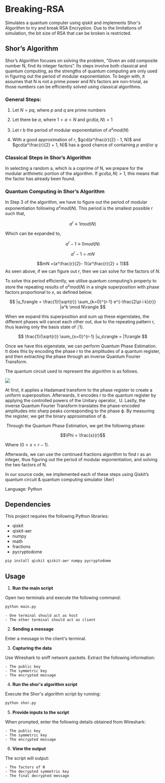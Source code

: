 # Breaking-RSA
Simulates a quantum computer using qiskit and implements Shor's Algorithm to try and break RSA Encryption. Due to the limitations of simulation, the bit size of RSA that can be broken is restricted.

## Shor’s Algorithm 

Shor’s Algorithm focuses on solving the problem, “Given an odd composite number N, find its integer factors”. Its steps involve both classical and quantum computing, as the strengths of quantum computing are only used in figuring out the period of modular exponentiation. To begin with, it assumes that N is not a prime power and N’s factors are non-trivial, as those numbers can be efficiently solved using classical algorithms.

### General Steps:

1. Let $N = pq$, where $p$ and $q$ are prime numbers
    
2. Let there be $a$, where $1 < a < N$ and $gcd(a, N) = 1$
    
3. Let r b the period of modular exponentiation of $a^xmod(N)$
    
4. With a good approximation of $r$, $gcd(a^\frac{r}{2} - 1, N)$ and $gcd(a^\frac{r}{2} + 1, N)$ has a good chance of containing $p$ and/or $q$
  

### Classical Steps in Shor’s Algorithm

In selecting a random a, which is a coprime of N, we prepare for the modular arithmetic portion of the algorithm. If $gcd(a, N) >  1$, this means that the factor has already been found. 

  

### Quantum Computing in Shor’s Algorithm

In Step 3 of the algorithm, we have to figure out the period of modular exponentiation following $a^xmod(N)$. This period is the smallest possible r such that, 

$$a^r ≡ 1 mod(N)$$

Which can be expanded to,

$$a^r - 1 ≡ 0 mod(N)$$

$$a^r - 1 = mN$$

$$mN =(a^\frac{r}{2}- 1)(a^\frac{r}{2} + 1)$$
As seen above, if we can figure out $r$, then we can solve for the factors of $N$.
  

To solve this period efficiently, we utilise quantum computing’s property to store the repeating results of $a^xmod(N)$ in a single superposition with phase factors proportional to $x$, as defined below.


$$
|u_1\rangle = \frac{1}{\sqrt{r}} \sum_{k=0}^{r-1} e^{-\frac{2\pi i k}{r}} |a^k \mod N\rangle
$$

  

When we expand this superposition and sum up these eigenstates, the different phases will cancel each other out, due to the repeating pattern r, thus leaving only the basis state of ∣1​⟩.  

$$
\frac{1}{\sqrt{r}} \sum_{s=0}^{r-1} |u_s\rangle = |1\rangle
$$

Once we have this eigenstate, we can perform Quantum Phase Estimation. It does this by encoding the phase r to the amplitudes of a quantum register, and then extracting the phase through an inverse Quantum Fourier Transform.

The quantum circuit used to represent the algorithm is as follows.


![](https://lh7-rt.googleusercontent.com/docsz/AD_4nXdqtc09UrK83RDEws0tXYkLd0T50_Ccm2Gyt37jfi6nPC8nxLsgIrTCP8xTcnICEqNbVwkUOHEP01ePwSTUrjIjTGcqFYXJbpwMo18MxnbmyGRbgjQCIc4CzjfxvlDTMEB_U9qt?key=VKkuDdmB8Hfo3whuTA9K53Q3)


At first, it applies a Hadamard transform to the phase register to create a uniform superposition. Afterwards, it encodes r to the quantum register by applying the controlled powers of the Unitary operator,  U. Lastly, the inverse Quantum Fourier Transform translates the phase-encoded amplitudes into sharp peaks corresponding to the phase ϕ. By measuring the register, we get the binary approximation of ϕ.

 Through the Quantum Phase Estimation, we get the following phase:

$$\Phi = \frac{s}{r}$$

Where $( 0 < s < r - 1 )$.  

Afterwards, we can use the continued fractions algorithm to find r as an integer, thus figuring out the period of modular exponentiation, and solving the two factors of N.

In our source code, we implemented each of these steps using Qiskit’s quantum circuit & quantum computing simulator (Aer)



Language: Python

## Dependencies

This project requires the following Python libraries:

- qiskit
- qiskit-aer
- numpy
- math
- fractions
- pycryptodome

```bash
pip install qiskit qiskit-aer numpy pycryptodome
```

## Usage
1. **Run the main script**

Open two terminals and execute the following command:

```bash
python main.py
```
    - One terminal should act as host 
    - The other terminal should act as client

2. **Sending a message**

Enter a message in the client's terminal.

3. **Capturing the data**

Use Wireshark to sniff network packets. Extract the following information:

    - The public key
    - The symmetric key
    - The encrypted message

4. **Run the shor's algorithm script**

Execute the Shor's algorithm script by running:

```bash
python shor.py
```

5. **Provide inputs to the script**

When prompted, enter the following details obtained from Wireshark:

    - The public key
    - The symmetric key
    - The encrypted message

6. **View the output**

The script will output:

    - The factors of N
    - The decrypted symmetric key
    - The final decrypted message


